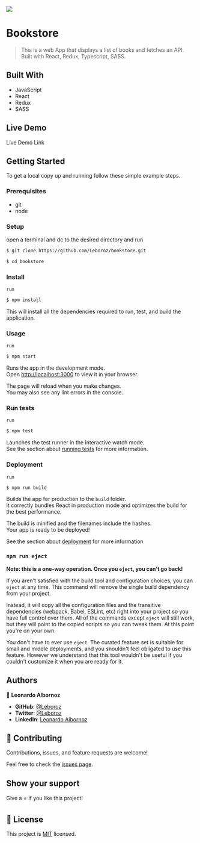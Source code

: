 ![](https://img.shields.io/badge/Microverse-blueviolet)

# Bookstore

> This is a web App that displays a list of books and fetches an API. Built with React, Redux, Typescript, SASS.

## Built With

- JavaScript
- React
- Redux
- SASS

## Live Demo

Live Demo Link

## Getting Started

To get a local copy up and running follow these simple example steps.

### Prerequisites

- git
- node

### Setup

open a terminal and dc to the desired directory and run

```bash
$ git clone https://github.com/Leboroz/bookstore.git

$ cd bookstore
```

### Install

`run`

```bash
$ npm install
```

This will install all the dependencies required to run, test, and build the application.

### Usage

`run`

```bash
$ npm start
```

Runs the app in the development mode.\
Open [http://localhost:3000](http://localhost:3000) to view it in your browser.

The page will reload when you make changes.\
You may also see any lint errors in the console.

### Run tests

`run`

```bash
$ npm test
```

Launches the test runner in the interactive watch mode.\
See the section about [running tests](https://facebook.github.io/create-react-app/docs/running-tests) for more information.

### Deployment

`run`

```bash
$ npm run build
```

Builds the app for production to the `build` folder.\
It correctly bundles React in production mode and optimizes the build for the best performance.

The build is minified and the filenames include the hashes.\
Your app is ready to be deployed!

See the section about [deployment](https://facebook.github.io/create-react-app/docs/deployment) for more information

### `npm run eject`

**Note: this is a one-way operation. Once you `eject`, you can't go back!**

If you aren't satisfied with the build tool and configuration choices, you can `eject` at any time. This command will remove the single build dependency from your project.

Instead, it will copy all the configuration files and the transitive dependencies (webpack, Babel, ESLint, etc) right into your project so you have full control over them. All of the commands except `eject` will still work, but they will point to the copied scripts so you can tweak them. At this point you're on your own.

You don't have to ever use `eject`. The curated feature set is suitable for small and middle deployments, and you shouldn't feel obligated to use this feature. However we understand that this tool wouldn't be useful if you couldn't customize it when you are ready for it.

## Authors

👤 **Leonardo Albornoz**

- **GitHub**: [@Leboroz](https://github.com/leboroz)
- **Twitter**: [@Leboroz](https://twitter.com/leboroz)
- **LinkedIn**: [Leonardo Albornoz](https://www.linkedin.com/in/leonardo-albornoz-216784198/)

## 🤝 Contributing

Contributions, issues, and feature requests are welcome!

Feel free to check the [issues page](https://github.com/leboroz/bookstore/issues/).

## Show your support

Give a ⭐️ if you like this project!

## 📝 License

This project is [MIT](./MIT.md) licensed.
